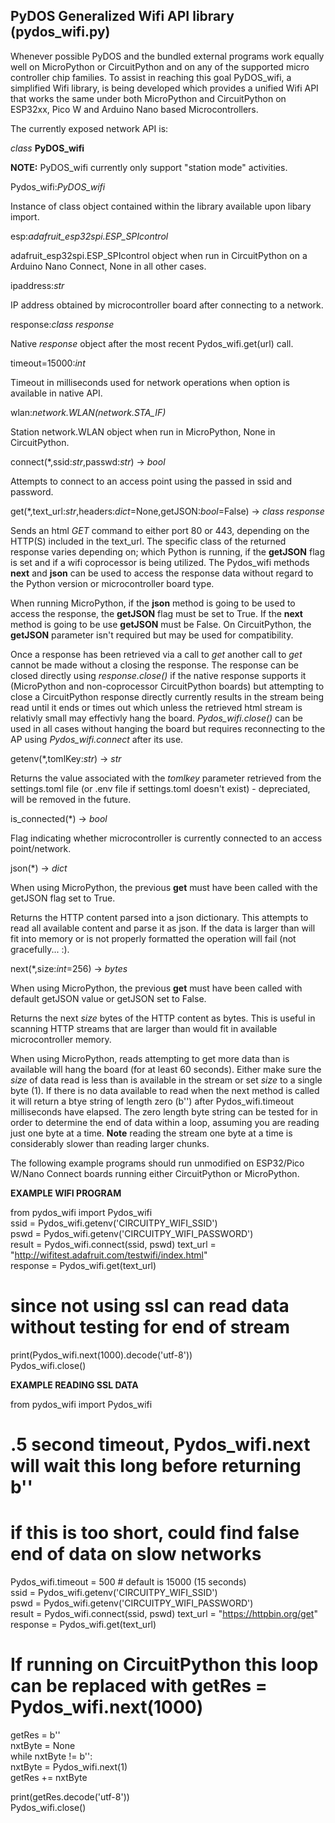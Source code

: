 ## PyDOS Generalized Wifi API library (pydos_wifi.py)

Whenever possible PyDOS and the bundled external programs work equally well on MicroPython or CircuitPython and on any of the supported micro controller chip families. To assist in reaching this goal PyDOS_wifi, a simplified Wifi library, is being developed which provides a unified Wifi API that works the same under both MicroPython and CircuitPython on ESP32xx, Pico W and Arduino Nano based Microcontrollers.

The currently exposed network API is:

*class* **PyDOS_wifi**

**NOTE:** PyDOS_wifi currently only support "station mode" activities.

Pydos_wifi:*PyDOS_wifi*

Instance of class object contained within the library available upon libary import.

esp:*adafruit_esp32spi.ESP_SPIcontrol*

adafruit_esp32spi.ESP_SPIcontrol object when run in CircuitPython on a Arduino Nano Connect, None in all other cases.

ipaddress:*str*

IP address obtained by microcontroller board after connecting to a network.

response:*class response*

Native *response* object after the most recent Pydos_wifi.get(url) call.

timeout=15000:*int*

Timeout in milliseconds used for network operations when option is available in native API.

wlan:*network.WLAN(network.STA_IF)*

Station network.WLAN object when run in MicroPython, None in CircuitPython.

connect(*,ssid:*str*,passwd:*str*) -> *bool*

Attempts to connect to an access point using the passed in ssid and password.

get(*,text_url:*str*,headers:*dict*=None,getJSON:*bool*=False) -> *class response*

Sends an html *GET* command to either port 80 or 443, depending on the HTTP(S) included in the text_url. The specific class of the returned response varies depending on; which Python is running, if the **getJSON** flag is set and if a wifi coprocessor is being utilized. The Pydos_wifi methods **next** and **json** can be used to access the response data without regard to the Python version or microcontroller board type.

When running MicroPython, if the **json** method is going to be used to access the response, the **getJSON** flag must be set to True. If the **next** method is going to be use **getJSON** must be False. On CircuitPython, the **getJSON** parameter isn't required but may be used for compatibility.

Once a response has been retrieved via a call to *get* another call to *get* cannot be made without a closing the response. The response can be closed directly using *response.close()* if the native response supports it (MicroPython and non-coprocessor CircuitPython boards) but attempting to close a CircuitPython response directly currently results in the stream being read until it ends or times out which unless the retrieved html stream is relativly small may effectivly hang the board. *Pydos_wifi.close()* can be used in all cases without hanging the board but requires reconnecting to the AP using *Pydos_wifi.connect* after its use.

getenv(*,tomlKey:*str*) -> *str*

Returns the value associated with the *tomlkey* parameter retrieved from the settings.toml file (or .env file if settings.toml doesn't exist) - depreciated, will be removed in the future.

is_connected(*) -> *bool*

Flag indicating whether microcontroller is currently connected to an access point/network.

json(*) -> *dict*

When using MicroPython, the previous **get** must have been called with the getJSON flag set to True.

Returns the HTTP content parsed into a json dictionary. This attempts to read all available content and parse it as json. If the data is larger than will fit into memory or is not properly formatted the operation will fail (not gracefully... :).

next(*,size:*int*=256) -> *bytes*

When using MicroPython, the previous **get** must have been called with default getJSON value or getJSON set to False.

Returns the next *size* bytes of the HTTP content as bytes. This is useful in scanning HTTP streams that are larger than would fit in available microcontroller memory.

When using MicroPython, reads attempting to get more data than is available will hang the board (for at least 60 seconds). Either make sure the *size* of data read is less than is available in the stream or set *size* to a single byte (1). If there is no data available to read when the next method is called it will return a btye string of length zero (b'') after Pydos_wifi.timeout milliseconds have elapsed. The zero length byte string can be tested for in order to determine the end of data within a loop, assuming you are reading just one byte at a time. **Note** reading the stream one byte at a time is considerably slower than reading larger chunks.


The following example programs should run unmodified on ESP32/Pico W/Nano Connect boards running either CircuitPython or MicroPython.

**EXAMPLE WIFI PROGRAM**

from pydos_wifi import Pydos_wifi  
ssid = Pydos_wifi.getenv('CIRCUITPY_WIFI_SSID')  
pswd = Pydos_wifi.getenv('CIRCUITPY_WIFI_PASSWORD')  
result = Pydos_wifi.connect(ssid, pswd) 
text_url = "http://wifitest.adafruit.com/testwifi/index.html"  
response = Pydos_wifi.get(text_url)  
# since not using ssl can read data without testing for end of stream  
print(Pydos_wifi.next(1000).decode('utf-8'))  
Pydos_wifi.close()  


**EXAMPLE READING SSL DATA**

from pydos_wifi import Pydos_wifi  
# .5 second timeout, Pydos_wifi.next will wait this long before returning b''  
# if this is too short, could find false end of data on slow networks  
Pydos_wifi.timeout = 500 # default is 15000 (15 seconds)  
ssid = Pydos_wifi.getenv('CIRCUITPY_WIFI_SSID')  
pswd = Pydos_wifi.getenv('CIRCUITPY_WIFI_PASSWORD')  
result = Pydos_wifi.connect(ssid, pswd) 
text_url = "https://httpbin.org/get"  
response = Pydos_wifi.get(text_url)  
# If running on CircuitPython this loop can be replaced with **getRes = Pydos_wifi.next(1000)**  
getRes = b''  
nxtByte = None  
while nxtByte != b'':  
    nxtByte = Pydos_wifi.next(1)  
    getRes += nxtByte  

print(getRes.decode('utf-8'))  
Pydos_wifi.close()  
